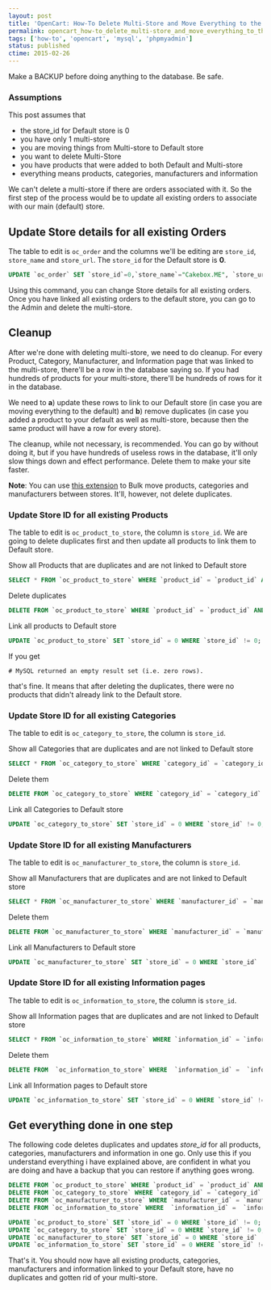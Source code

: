 ```yaml
---
layout: post
title: 'OpenCart: How-To Delete Multi-Store and Move Everything to the Default Store'
permalink: opencart_how-to_delete_multi-store_and_move_everything_to_the_default_store
tags: ['how-to', 'opencart', 'mysql', 'phpmyadmin']
status: published
ctime: 2015-02-26
---
```


Make a BACKUP before doing anything to the database. Be safe.

### Assumptions
This post assumes that

- the store_id for Default store is 0
- you have only 1 multi-store
- you are moving things from Multi-store to Default store
- you want to delete Multi-Store
- you have products that were added to both Default and Multi-store
- everything means products, categories, manufacturers and information

We can't delete a multi-store if there are orders associated with it. So the first step of the process would be to update all existing orders to associate with our main (default) store.

Update Store details for all existing Orders
---

The table to edit is `oc_order` and the columns we'll be editing are `store_id`, `store_name` and `store_url`. The `store_id` for the Default store is **0**.

```sql
UPDATE `oc_order` SET `store_id`=0,`store_name`="Cakebox.ME", `store_url`="http://cakebox.me"
```

Using this command, you can change Store details for all existing orders. Once you have linked all existing orders to the default store, you can go to the Admin and delete the multi-store.

Cleanup
---

After we're done with deleting multi-store, we need to do cleanup. For every Product, Category, Manufacturer, and Information page that was linked to the multi-store, there'll be a row in the database saying so. If you had hundreds of products for your multi-store, there'll be hundreds of rows for it in the database. 

We need to **a**) update these rows to link to our Default store (in case you are moving everything to the default) and **b**) remove duplicates (in case you added a product to your default as well as multi-store, because then the same product will have a row for every store). 

The cleanup, while not necessary, is recommended. You can go by without doing it, but if you have hundreds of useless rows in the database, it'll only slow things down and effect performance. Delete them to make your site faster.

**Note**: You can use [this extension](#) to Bulk move products, categories and manufacturers between stores. It'll, however, not delete duplicates.


### Update Store ID for all existing Products
The table to edit is `oc_product_to_store`, the column is `store_id`. We are going to delete duplicates first and then update all products to link them to Default store.

Show all Products that are duplicates and are not linked to Default store

```sql
SELECT * FROM `oc_product_to_store` WHERE `product_id` = `product_id` AND `store_id` != 0;
```

Delete duplicates

```sql
DELETE FROM `oc_product_to_store` WHERE `product_id` = `product_id` AND `store_id` != 0;
```

Link all products to Default store

```sql
UPDATE `oc_product_to_store` SET `store_id` = 0 WHERE `store_id` != 0;
```

If you get 

    # MySQL returned an empty result set (i.e. zero rows).

that's fine. It means that after deleting the duplicates, there were no products that didn't already link to the Default store.


### Update Store ID for all existing Categories
The table to edit is `oc_category_to_store`, the column is `store_id`.

Show all Categories that are duplicates and are not linked to Default store

```sql
SELECT * FROM `oc_category_to_store` WHERE `category_id` = `category_id` AND `store_id` != 0
```

Delete them

```sql
DELETE FROM `oc_category_to_store` WHERE `category_id` = `category_id` AND `store_id` != 0
```

Link all Categories to Default store

```sql
UPDATE `oc_category_to_store` SET `store_id` = 0 WHERE `store_id` != 0;
```

### Update Store ID for all existing Manufacturers
The table to edit is `oc_manufacturer_to_store`, the column is `store_id`.

Show all Manufacturers that are duplicates and are not linked to Default store

```sql
SELECT * FROM `oc_manufacturer_to_store` WHERE `manufacturer_id` = `manufacturer_id` AND `store_id` != 0
```

Delete them

```sql
DELETE FROM `oc_manufacturer_to_store` WHERE `manufacturer_id` = `manufacturer_id` AND `store_id` != 0
```

Link all Manufacturers to Default store

```sql
UPDATE `oc_manufacturer_to_store` SET `store_id` = 0 WHERE `store_id` != 0;
```

### Update Store ID for all existing Information pages
The table to edit is `oc_information_to_store`, the column is `store_id`.

Show all Information pages that are duplicates and are not linked to Default store

```sql
SELECT * FROM `oc_information_to_store` WHERE `information_id` = `information_id` AND `store_id` != 0
```

Delete them

```sql
DELETE FROM  `oc_information_to_store` WHERE  `information_id` =  `information_id` AND  `store_id` !=0
```

Link all Information pages to Default store

```sql
UPDATE `oc_information_to_store` SET `store_id` = 0 WHERE `store_id` != 0;
```

Get everything done in one step
---

The following code deletes duplicates and updates _store_id_ for all products, categories, manufacturers and information in one go. Only use this if you understand everything i have explained above, are confident in what you are doing and have a backup that you can restore if anything goes wrong.

```sql
DELETE FROM `oc_product_to_store` WHERE `product_id` = `product_id` AND `store_id` != 0;
DELETE FROM `oc_category_to_store` WHERE `category_id` = `category_id` AND `store_id` != 0;
DELETE FROM `oc_manufacturer_to_store` WHERE `manufacturer_id` = `manufacturer_id` AND `store_id` != 0;
DELETE FROM `oc_information_to_store` WHERE  `information_id` =  `information_id` AND  `store_id` !=0;

UPDATE `oc_product_to_store` SET `store_id` = 0 WHERE `store_id` != 0;
UPDATE `oc_category_to_store` SET `store_id` = 0 WHERE `store_id` != 0;
UPDATE `oc_manufacturer_to_store` SET `store_id` = 0 WHERE `store_id` != 0;
UPDATE `oc_information_to_store` SET `store_id` = 0 WHERE `store_id` != 0;
```

That's it. You should now have all existing products, categories, manufacturers and information linked to your Default store, have no duplicates and gotten rid of your multi-store.